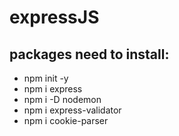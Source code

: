 # expressJS

## packages need to install:
-  npm init -y 
-  npm i express
-  npm i -D nodemon
-  npm i express-validator
-  npm i cookie-parser 
